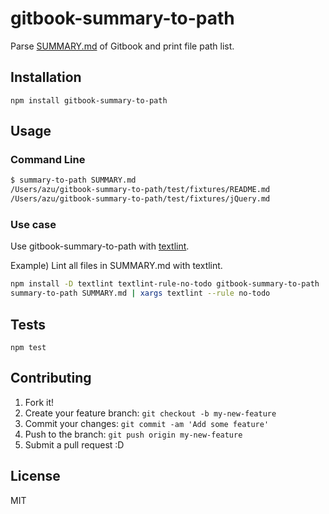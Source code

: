 # gitbook-summary-to-path

Parse [SUMMARY.md](https://github.com/GitbookIO/gitbook#book-format "SUMMARY.md") of Gitbook and print file path list.

## Installation

    npm install gitbook-summary-to-path

## Usage

### Command Line

```sh
$ summary-to-path SUMMARY.md
/Users/azu/gitbook-summary-to-path/test/fixtures/README.md
/Users/azu/gitbook-summary-to-path/test/fixtures/jQuery.md
```

### Use case

Use gitbook-summary-to-path with [textlint](https://github.com/azu/textlint "textlint").

Example) Lint all files in SUMMARY.md with textlint.

```sh
npm install -D textlint textlint-rule-no-todo gitbook-summary-to-path
summary-to-path SUMMARY.md | xargs textlint --rule no-todo
```

## Tests

    npm test

## Contributing

1. Fork it!
2. Create your feature branch: `git checkout -b my-new-feature`
3. Commit your changes: `git commit -am 'Add some feature'`
4. Push to the branch: `git push origin my-new-feature`
5. Submit a pull request :D

## License

MIT